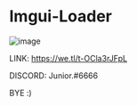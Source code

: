 # Imgui-Loader
![image](https://github.com/Nasa-labstar/Imgui-Loader/assets/126428072/f561a20d-740e-4f3a-8a09-ee020290da14)

LINK: https://we.tl/t-OCla3rJFpL

DISCORD: Junior.#6666

BYE :)
